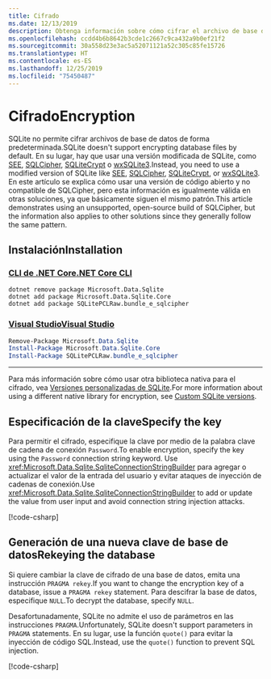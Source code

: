 ```yaml
---
title: Cifrado
ms.date: 12/13/2019
description: Obtenga información sobre cómo cifrar el archivo de base de datos.
ms.openlocfilehash: ccdd4b6b8642b3cde1c2667c9ca432a9b0ef21f2
ms.sourcegitcommit: 30a558d23e3ac5a52071121a52c305c85fe15726
ms.translationtype: HT
ms.contentlocale: es-ES
ms.lasthandoff: 12/25/2019
ms.locfileid: "75450487"
---
```

# <a name="encryption"></a><span data-ttu-id="1a2e0-103">Cifrado</span><span class="sxs-lookup"><span data-stu-id="1a2e0-103">Encryption</span></span>

<span data-ttu-id="1a2e0-104">SQLite no permite cifrar archivos de base de datos de forma predeterminada.</span><span class="sxs-lookup"><span data-stu-id="1a2e0-104">SQLite doesn't support encrypting database files by default.</span></span> <span data-ttu-id="1a2e0-105">En su lugar, hay que usar una versión modificada de SQLite, como [SEE](https://www.hwaci.com/sw/sqlite/see.html), [SQLCipher](https://www.zetetic.net/sqlcipher/), [SQLiteCrypt](http://www.sqlite-crypt.com/) o [wxSQLite3](https://utelle.github.io/wxsqlite3).</span><span class="sxs-lookup"><span data-stu-id="1a2e0-105">Instead, you need to use a modified version of SQLite like [SEE](https://www.hwaci.com/sw/sqlite/see.html), [SQLCipher](https://www.zetetic.net/sqlcipher/), [SQLiteCrypt](http://www.sqlite-crypt.com/), or [wxSQLite3](https://utelle.github.io/wxsqlite3).</span></span> <span data-ttu-id="1a2e0-106">En este artículo se explica cómo usar una versión de código abierto y no compatible de SQLCipher, pero esta información es igualmente válida en otras soluciones, ya que básicamente siguen el mismo patrón.</span><span class="sxs-lookup"><span data-stu-id="1a2e0-106">This article demonstrates using an unsupported, open-source build of SQLCipher, but the information also applies to other solutions since they generally follow the same pattern.</span></span>

## <a name="installation"></a><span data-ttu-id="1a2e0-107">Instalación</span><span class="sxs-lookup"><span data-stu-id="1a2e0-107">Installation</span></span>

### <a name="net-core-cli"></a>[<span data-ttu-id="1a2e0-108">CLI de .NET Core</span><span class="sxs-lookup"><span data-stu-id="1a2e0-108">.NET Core CLI</span></span>](#tab/netcore-cli)

```dotnetcli
dotnet remove package Microsoft.Data.Sqlite
dotnet add package Microsoft.Data.Sqlite.Core
dotnet add package SQLitePCLRaw.bundle_e_sqlcipher
```

### <a name="visual-studio"></a>[<span data-ttu-id="1a2e0-109">Visual Studio</span><span class="sxs-lookup"><span data-stu-id="1a2e0-109">Visual Studio</span></span>](#tab/visual-studio)

``` PowerShell
Remove-Package Microsoft.Data.Sqlite
Install-Package Microsoft.Data.Sqlite.Core
Install-Package SQLitePCLRaw.bundle_e_sqlcipher
```

---

<span data-ttu-id="1a2e0-110">Para más información sobre cómo usar otra biblioteca nativa para el cifrado, vea [Versiones personalizadas de SQLite](custom-versions.md).</span><span class="sxs-lookup"><span data-stu-id="1a2e0-110">For more information about using a different native library for encryption, see [Custom SQLite versions](custom-versions.md).</span></span>

## <a name="specify-the-key"></a><span data-ttu-id="1a2e0-111">Especificación de la clave</span><span class="sxs-lookup"><span data-stu-id="1a2e0-111">Specify the key</span></span>

<span data-ttu-id="1a2e0-112">Para permitir el cifrado, especifique la clave por medio de la palabra clave de cadena de conexión `Password`.</span><span class="sxs-lookup"><span data-stu-id="1a2e0-112">To enable encryption, specify the key using the `Password` connection string keyword.</span></span> <span data-ttu-id="1a2e0-113">Use <xref:Microsoft.Data.Sqlite.SqliteConnectionStringBuilder> para agregar o actualizar el valor de la entrada del usuario y evitar ataques de inyección de cadenas de conexión.</span><span class="sxs-lookup"><span data-stu-id="1a2e0-113">Use <xref:Microsoft.Data.Sqlite.SqliteConnectionStringBuilder> to add or update the value from user input and avoid connection string injection attacks.</span></span>

[!code-csharp[](../../../../samples/snippets/standard/data/sqlite/EncryptionSample/Program.cs?name=snippet_ConnectionStringBuilder)]

## <a name="rekeying-the-database"></a><span data-ttu-id="1a2e0-114">Generación de una nueva clave de base de datos</span><span class="sxs-lookup"><span data-stu-id="1a2e0-114">Rekeying the database</span></span>

<span data-ttu-id="1a2e0-115">Si quiere cambiar la clave de cifrado de una base de datos, emita una instrucción `PRAGMA rekey`.</span><span class="sxs-lookup"><span data-stu-id="1a2e0-115">If you want to change the encryption key of a database, issue a `PRAGMA rekey` statement.</span></span> <span data-ttu-id="1a2e0-116">Para descifrar la base de datos, especifique `NULL`.</span><span class="sxs-lookup"><span data-stu-id="1a2e0-116">To decrypt the database, specify `NULL`.</span></span>

<span data-ttu-id="1a2e0-117">Desafortunadamente, SQLite no admite el uso de parámetros en las instrucciones `PRAGMA`.</span><span class="sxs-lookup"><span data-stu-id="1a2e0-117">Unfortunately, SQLite doesn't support parameters in `PRAGMA` statements.</span></span> <span data-ttu-id="1a2e0-118">En su lugar, use la función `quote()` para evitar la inyección de código SQL.</span><span class="sxs-lookup"><span data-stu-id="1a2e0-118">Instead, use the `quote()` function to prevent SQL injection.</span></span>

[!code-csharp[](../../../../samples/snippets/standard/data/sqlite/EncryptionSample/Program.cs?name=snippet_Rekey)]
